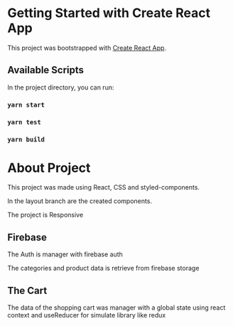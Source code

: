 # Getting Started with Create React App

This project was bootstrapped with [Create React App](https://github.com/facebook/create-react-app).

## Available Scripts

In the project directory, you can run:

### `yarn start`

### `yarn test`

### `yarn build`

# About Project

This project was made using React, CSS and styled-components.

In the layout branch are the created components.

The project is Responsive

## Firebase

The Auth is manager with firebase auth

The categories and product data is retrieve from firebase storage

## The Cart

The data of the shopping cart was manager with a global state using react context and useReducer for simulate library like redux
